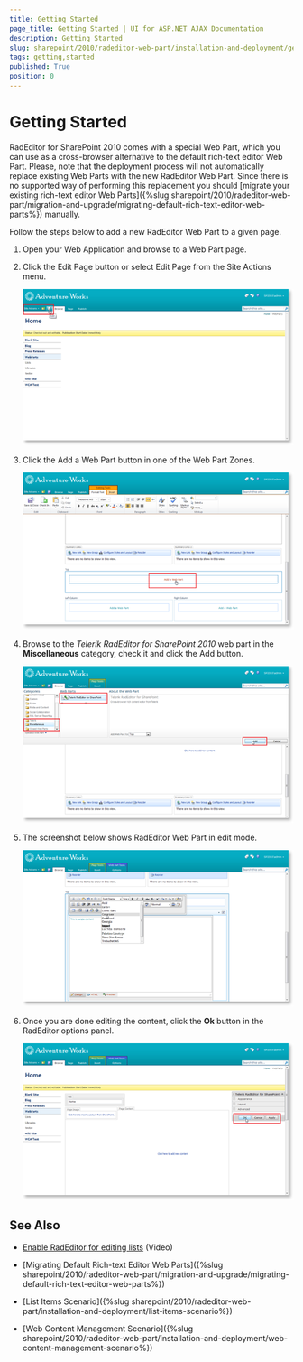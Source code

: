 ```yaml
---
title: Getting Started
page_title: Getting Started | UI for ASP.NET AJAX Documentation
description: Getting Started
slug: sharepoint/2010/radeditor-web-part/installation-and-deployment/getting-started
tags: getting,started
published: True
position: 0
---
```


# Getting Started





RadEditor for SharePoint 2010 comes with a special Web Part, which you can use as a cross-browser alternative to the default rich-text editor Web Part. Please, note that the deployment process will not automatically replace existing Web Parts with the new RadEditor Web Part. Since there is no supported way of performing this replacement you should [migrate your existing rich-text editor Web Parts]({%slug sharepoint/2010/radeditor-web-part/migration-and-upgrade/migrating-default-rich-text-editor-web-parts%}) manually.

Follow the steps below to add a new RadEditor Web Part to a given page.

1. Open your Web Application and browse to a Web Part page.

1. Click the Edit Page button or select Edit Page from the Site Actions menu.

	![](images/SP_WbPart1_thumb.png)

1. Click the Add a Web Part button in one of the Web Part Zones.

	![](images/SP_WbPart2_thumb.png)

1. Browse to the *Telerik RadEditor for SharePoint 2010* web part in the **Miscellaneous** category, check it and click the Add button.

	![](images/SP_WbPart3_thumb.png)

1. The screenshot below shows RadEditor Web Part in edit mode.

	![](images/SP_WbPart4_thumb.png)

1. Once you are done editing the content, click the **Ok** button in the RadEditor options panel.

	![](images/SP_WbPart5_thumb.png)

## See Also

 * [Enable RadEditor for editing lists](https://www.telerik.com/support/kb/aspnet-ajax/editor/details/enabling-radeditor-in-sharepoint#Enable-RadEditor-for-editing-lists) (Video)
 * [Migrating Default Rich-text Editor Web Parts]({%slug sharepoint/2010/radeditor-web-part/migration-and-upgrade/migrating-default-rich-text-editor-web-parts%})

 * [List Items Scenario]({%slug sharepoint/2010/radeditor-web-part/installation-and-deployment/list-items-scenario%})

 * [Web Content Management Scenario]({%slug sharepoint/2010/radeditor-web-part/installation-and-deployment/web-content-management-scenario%})
